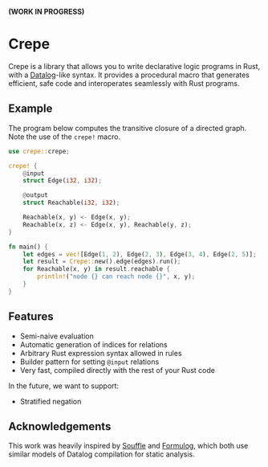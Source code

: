 **(WORK IN PROGRESS)**

# Crepe

Crepe is a library that allows you to write declarative logic programs in
Rust, with a [Datalog](https://en.wikipedia.org/wiki/Datalog)-like syntax.
It provides a procedural macro that generates efficient, safe code and
interoperates seamlessly with Rust programs.

## Example

The program below computes the transitive closure of a directed graph. Note
the use of the `crepe!` macro.

```rust
use crepe::crepe;

crepe! {
    @input
    struct Edge(i32, i32);

    @output
    struct Reachable(i32, i32);

    Reachable(x, y) <- Edge(x, y);
    Reachable(x, z) <- Edge(x, y), Reachable(y, z);
}

fn main() {
    let edges = vec![Edge(1, 2), Edge(2, 3), Edge(3, 4), Edge(2, 5)];
    let result = Crepe::new().edge(edges).run();
    for Reachable(x, y) in result.reachable {
        println!("node {} can reach node {}", x, y);
    }
}
```

## Features

- Semi-naive evaluation
- Automatic generation of indices for relations
- Arbitrary Rust expression syntax allowed in rules
- Builder pattern for setting `@input` relations
- Very fast, compiled directly with the rest of your Rust code

In the future, we want to support:

- Stratified negation

## Acknowledgements

This work was heavily inspired by [Souffle](https://souffle-lang.github.io/)
and [Formulog](https://github.com/HarvardPL/formulog), which both use similar
models of Datalog compilation for static analysis.
